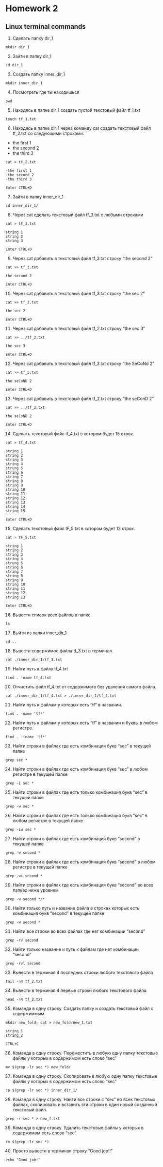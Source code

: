 # Homework 2
## Linux terminal commands

1. Сделать папку dir_1

`mkdir dir_1`

2. Зайти в папку dir_1

`cd dir_1`

3. Создать папку inner_dir_1

`mkdir inner_dir_1`

4. Посмотреть где ты находишься

`pwd`

5. Находясь в папке dir_1 создать пустой текстовый файл tf_1.txt

`touch tf_1.txt`

6. Находясь в папке dir_1 через команду cat создать текстовый файл tf_2.txt со следующими строками:
- the first 1
- the second 2
- the third 3

`cat > tf_2.txt`
```
-the first 1
-the second 2
-the third 3
```
`Enter
CTRL+D`

7. Зайти в папку inner_dir_1

`cd inner_dir_1/`

8. Через cat сделать текстовый файл tf_3.txt  c любыми строками

`cat > tf_3.txt`
```
string 1
string 2
string 3
```
`Enter
CTRL+D`

9. Через cat добавить в текстовый файл tf_3.txt строку “the second 2”

`cat >> tf_3.txt`
```
the second 2
```
`Enter
CTRL+D`

10. Через cat добавить в текстовый файл tf_3.txt строку “the sec 2”

`cat >> tf_3.txt`
```
the sec 2
```
`Enter
CTRL+D`

11. Через cat добавить в текстовый файл tf_2.txt строку “the sec 3”

`cat >> ../tf_2.txt`
```
the sec 3
```
`Enter
CTRL+D`

12. Через cat добавить в текстовый файл tf_3.txt строку “the SeCoNd 2”

`cat >> tf_3.txt`
```
the seCoND 2
```
`Enter
CTRL+D`

13. Через cat добавить в текстовый файл tf_2.txt строку “the seConD 2”

`cat >> ../tf_2.txt`
```
the seCoND 2
```
`Enter
CTRL+D`

14. Сделать текстовый файл tf_4.txt в котором будет 15 строк.

 `cat > tf_4.txt`
 ```
string 1
string 2
string 3
string 4
strung 5
string 6
string 7
string 8
string 9
string 10
string 11
string 12
string 13
string 14
string 15
```
`Enter
CTRL+D`

15. Сделать текстовый файл tF_5.txt в котором будет 13 строк.

`cat > tF_5.txt`
```
string 1
string 2
string 3
string 4
strung 5
string 6
string 7
string 8
string 9
string 10
string 11
string 12
string 13
```
`Enter
CTRL+D`

16. Вывести список всех файлов в папке.

`ls`

17. Выйти из папки inner_dir_1

`cd ..`

18. Вывести содержимое файла tf_3.txt в терминал.

`cat ./inner_dir_1/tf_3.txt`


19. Найти путь к файлу tf_4.txt

`find . -name tf_4.txt`

20. Отчистить файл tf_4.txt от содержимого без удаления самого файла.

`cat ./inner_dir_1/tf_4.txt > ./inner_dir_1/tf_4.txt`

21. Найти путь к файлам у которых есть  “tf” в названии.

`find . -name 'tf*'`

22. Найти путь к файлам у которых есть  “tf” в названии и буквы в любом регистре.

`find . -iname 'tf*'`

23. Найти строки в файлах где есть комбинация букв “sec” в текущей папке

`grep sec *`

24. Найти строки в файлах где есть комбинация букв “sec” в любом регистре в текущей папке

`grep -i sec *`

25. Найти строки в файлах где есть только комбинация букв “sec” в текущей папке

`grep -w sec *`

26. Найти строки в файлах где есть только комбинация букв “sec” в любом регистре в текущей папке

`grep -iw sec *`

27. Найти строки в файлах где есть комбинация букв “second” в текущей папке

`grep -w second *`

28. Найти строки в файлах где есть комбинация букв “second” в любом регистре в текущей папке

`grep -wi second *`

29. Найти строки в файлах где есть комбинация букв “second” во всех папках ниже уровнем

`grep -w second */*`

30. Найти только путь и название файла в строках которых есть комбинация букв “second” в текущей папке

`grep -w second *`


31. Найти все строки во всех файлах где нет комбинации “second”

`grep -rv second`

32. Найти только название и путь к файлам где нет комбинации “second”

`grep -rvl second`

33. Вывести в терминал 4 последних строки любого текстового файла

`tail -n4 tf_2.txt`

34. Вывести в терминал 4 первые строки любого текстового файла.

`head -n4 tf_2.txt`

35. Команда в одну строку. Создать папку и создать текстовый файл с содержиммым.

`mkdir new_fold; cat > new_fold/new_1.txt`
```
string_1
string_2
```
`CTRL+C`

36. Команда в одну строку. Переместить в любую одну папку текстовые файлы у которых в содержимом есть слово “sec”

`mv $(grep -lr sec *) new_fold/`

37. Команда в одну строку. Скопировать в любую одну папку текстовые файлы у которых в содержимом есть слово “sec”

`cp $(grep -lr sec *) inner_dir_1/`

38. Команда в одну строку. Найти все строки c “sec” во всех текстовых файлах, скопировать и вставить эти строки в один новый созданный текстовый файл.

`grep -r sec * > new_f.txt`

39. Команда в одну строку. Удалить текстовые файлы у которых в содержимом есть слово “sec”

`rm $(grep -lr sec *)`

40. Просто вывести в терминал строку “Good job!!”

`echo "Good job!"`

